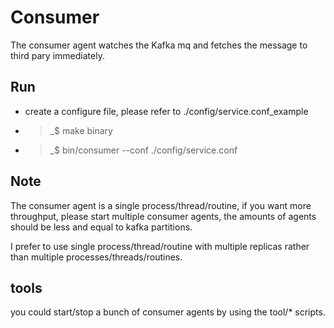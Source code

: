 # Consumer

The consumer agent watches the Kafka mq and fetches the message to third pary immediately.

## Run
- create a configure file, please refer to ./config/service.conf_example
- >_$ make binary
- >_$ bin/consumer --conf ./config/service.conf

## Note
The consumer agent is a single process/thread/routine, if you want more throughput, please start multiple consumer agents, the amounts of agents should be less and equal to kafka partitions.

I prefer to use single process/thread/routine with multiple replicas rather than multiple processes/threads/routines.

## tools
you could start/stop a bunch of consumer agents by using the tool/* scripts.